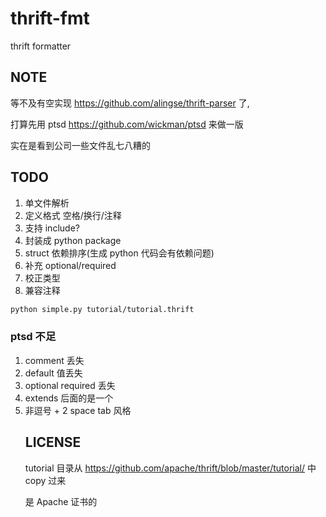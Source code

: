 # thrift-fmt
thrift formatter

## NOTE

等不及有空实现 https://github.com/alingse/thrift-parser 了,

打算先用 ptsd https://github.com/wickman/ptsd 来做一版

实在是看到公司一些文件乱七八糟的

## TODO

1. 单文件解析
2. 定义格式 空格/换行/注释
3. 支持 include?
4. 封装成 python package
5. struct 依赖排序(生成 python 代码会有依赖问题)
6. 补充 optional/required
7. 校正类型
8. 兼容注释
```bash
python simple.py tutorial/tutorial.thrift
```

### ptsd 不足

1. comment 丢失
2. default 值丢失
3. optional required 丢失
4. extends 后面的是一个 <object>
5. 非逗号 + 2 space tab 风格

## LICENSE

tutorial 目录从 https://github.com/apache/thrift/blob/master/tutorial/ 中 copy 过来

是 Apache 证书的
